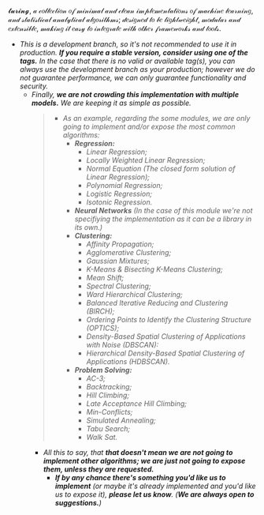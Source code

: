 𝓽𝓾𝓻𝓲𝓷𝓰, 𝒶 𝒸𝑜𝓁𝓁𝑒𝒸𝓉𝒾𝑜𝓃 𝑜𝒻 𝓂𝒾𝓃𝒾𝓂𝒶𝓁 𝒶𝓃𝒹 𝒸𝓁𝑒𝒶𝓃 𝒾𝓂𝓅𝓁𝑒𝓂𝑒𝓃𝓉𝒶𝓉𝒾𝑜𝓃𝓈 𝑜𝒻 𝓂𝒶𝒸𝒽𝒾𝓃𝑒 𝓁𝑒𝒶𝓇𝓃𝒾𝓃𝑔, 𝒶𝓃𝒹 𝓈𝓉𝒶𝓉𝒾𝓈𝓉𝒾𝒸𝒶𝓁 𝒶𝓃𝒶𝓁𝓎𝓉𝒾𝒸𝒶𝓁 𝒶𝓁𝑔𝑜𝓇𝒾𝓉𝒽𝓂𝓈; 𝒹𝑒𝓈𝒾𝑔𝓃𝑒𝒹 𝓉𝑜 𝒷𝑒 𝓁𝒾𝑔𝒽𝓉𝓌𝑒𝒾𝑔𝒽𝓉, 𝓂𝑜𝒹𝓊𝓁𝒶𝓇 𝒶𝓃𝒹 𝑒𝓍𝓉𝑒𝓃𝓈𝒾𝒷𝓁𝑒, 𝓂𝒶𝓀𝒾𝓃𝑔 𝒾𝓉 𝑒𝒶𝓈𝓎 𝓉𝑜 𝒾𝓃𝓉𝑒𝑔𝓇𝒶𝓉𝑒 𝓌𝒾𝓉𝒽 𝑜𝓉𝒽𝑒𝓇 𝒻𝓇𝒶𝓂𝑒𝓌𝑜𝓇𝓀𝓈 𝒶𝓃𝒹 𝓉𝑜𝑜𝓁𝓈.
 - *This is a development branch, so it's not recommended to use it in production.* ***If you require a stable version, consider using one of the tags.*** *In the case that there is no valid or available tag(s), you can always use the development branch as your production; however we do not guarantee performance, we can only guarantee functionality and security.*
   - *Finally, ***we are not crowding this implementation with multiple models.*** We are keeping it as simple as possible.*
      >    - *As an example, regarding the some modules, we are only going to implement and/or expose the most common algorithms:*
      >        - ***Regression:***
      >            - *Linear Regression;*
      >            - *Locally Weighted Linear Regression;*
      >            - *Normal Equation (The closed form solution of Linear Regression);*
      >            - *Polynomial Regression;*
      >            - *Logistic Regression;*
      >            - *Isotonic Regression.*
      >        - ***Neural Networks*** *(In the case of this module we're not specifiying the implementation as it can be a library in its own.)* 
      >        - ***Clustering:***
      >            - *Affinity Propagation;*
      >            - *Agglomerative Clustering;*
      >            - *Gaussian Mixtures;*
      >            - *K-Means & Bisecting K-Means Clustering;*
      >            - *Mean Shift;*
      >            - *Spectral Clustering;*
      >            - *Ward Hierarchical Clustering;*
      >            - *Balanced Iterative Reducing and Clustering (BIRCH);*
      >            - *Ordering Points to Identify the Clustering Structure (OPTICS);*
      >            - *Density-Based Spatial Clustering of Applications with Noise (DBSCAN):*
      >            - *Hierarchical Density-Based Spatial Clustering of Applications (HDBSCAN).*
      >        - ***Problem Solving:***
      >            - *AC-3;*
      >            - *Backtracking;*
      >            - *Hill Climbing;*
      >            - *Late Acceptance Hill Climbing;*
      >            - *Min-Conflicts;*
      >            - *Simulated Annealing;*
      >            - *Tabu Search;*
      >            - *Walk Sat.*
      - *All this to say, that ***that doesn't mean we are not going to implement other algorithms; we are just not going to expose them, unless they are requested.****
        - ****If by any chance there's something you'd like us to implement*** (or maybe it's already implemented and you'd like us to expose it), ***please let us know***. (***We are always open to suggestions.***)*
